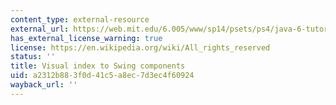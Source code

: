 ```yaml
---
content_type: external-resource
external_url: https://web.mit.edu/6.005/www/sp14/psets/ps4/java-6-tutorial/components.html
has_external_license_warning: true
license: https://en.wikipedia.org/wiki/All_rights_reserved
status: ''
title: Visual index to Swing components
uid: a2312b88-3f0d-41c5-a8ec-7d3ec4f60924
wayback_url: ''
---
```

